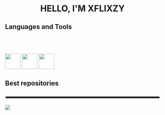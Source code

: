 <h1 align="center" style = "text-transform:uppercase">Hello, I'm xFlixzy</h1>

<h2>Languages and Tools<h2>
<br>

<code><img height = "50" src = "https://img.shields.io/badge/HTML5-E34F26?style=for-the-badge&logo=html5&logoColor=white"></code>
<code><img height = "50" src = "https://img.shields.io/badge/CSS3-1572B6?style=for-the-badge&logo=css3&logoColor=white"></code>
<code><img height="50" src="https://img.shields.io/badge/Lua-2C2D72?style=for-the-badge&logo=lua&logoColor=white"></code>

<h2>Best repositories<h2>

<hr style="height:5px; border: 1px solid #ccc; border-radius: 20px;">

[![](https://github-readme-stats.vercel.app/api/pin/?username=xFlixzy&repo=xp-shops)](https://github.com/xFlixzy/xp-shops)
